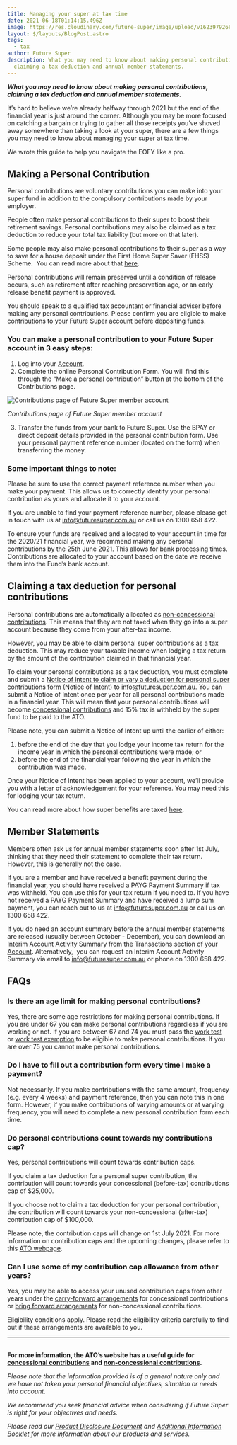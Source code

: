 ```yaml
---
title: Managing your super at tax time
date: 2021-06-18T01:14:15.496Z
image: https://res.cloudinary.com/future-super/image/upload/v1623979268/tax-blog-image.png
layout: $/layouts/BlogPost.astro
tags:
  - tax
author: Future Super
description: What you may need to know about making personal contributions,
  claiming a tax deduction and annual member statements.
---
```


**_What you may need to know about making personal contributions, claiming a tax deduction and annual member statements._**

It’s hard to believe we’re already halfway through 2021 but the end of the financial year is just around the corner. Although you may be more focused on catching a bargain or trying to gather all those receipts you’ve shoved away somewhere than taking a look at your super, there are a few things you may need to know about managing your super at tax time.

We wrote this guide to help you navigate the EOFY like a pro.

## Making a Personal Contribution

Personal contributions are voluntary contributions you can make into your super fund in addition to the compulsory contributions made by your employer.

People often make personal contributions to their super to boost their retirement savings. Personal contributions may also be claimed as a tax deduction to reduce your total tax liability (but more on that later).

Some people may also make personal contributions to their super as a way to save for a house deposit under the First Home Super Saver (FHSS) Scheme.  You can read more about that [here](https://www.futuresuper.com.au/faqs/can-i-access-my-super-under-the-first-home-super-saver-scheme/).

Personal contributions will remain preserved until a condition of release occurs, such as retirement after reaching preservation age, or an early release benefit payment is approved.

You should speak to a qualified tax accountant or financial adviser before making any personal contributions. Please confirm you are eligible to make contributions to your Future Super account before depositing funds.

### You can make a personal contribution to your Future Super account in 3 easy steps:

1. Log into your [Account](https://my.futuresuper.com.au/).
2. Complete the online Personal Contribution Form. You will find this through the “Make a personal contribution” button at the bottom of the Contributions page.

![Contributions page of Future Super member account](https://res.cloudinary.com/future-super/image/upload/v1623979107/tax-screenshot.png)

_Contributions page of Future Super member account_

3. Transfer the funds from your bank to Future Super. Use the BPAY or direct deposit details provided in the personal contribution form. Use your personal payment reference number (located on the form) when transferring the money.

### Some important things to note:

Please be sure to use the correct payment reference number when you make your payment. This allows us to correctly identify your personal contribution as yours and allocate it to your account.

If you are unable to find your payment reference number, please please get in touch with us at [info@futuresuper.com.au](mailto:info@futuresuper.com.au) or call us on 1300 658 422.

To ensure your funds are received and allocated to your account in time for the 2020/21 financial year, we recommend making any personal contributions by the 25th June 2021. This allows for bank processing times. Contributions are allocated to your account based on the date we receive them into the Fund’s bank account.

## Claiming a tax deduction for personal contributions

Personal contributions are automatically allocated as [non-concessional contributions](https://www.futuresuper.com.au/faqs/concessional-and-non-concessional-contributions/). This means that they are not taxed when they go into a super account because they come from your after-tax income.

However, you may be able to claim personal super contributions as a tax deduction. This may reduce your taxable income when lodging a tax return by the amount of the contribution claimed in that financial year.

To claim your personal contributions as a tax deduction, you must complete and submit a [Notice of intent to claim or vary a deduction for personal super contributions form](https://www.ato.gov.au/forms/notice-of-intent-to-claim-or-vary-a-deduction-for-personal-super-contributions/) (Notice of Intent) to [info@futuresuper.com.au](mailto:info@myfuturesuper.com.au). You can submit a Notice of Intent once per year for all personal contributions made in a financial year. This will mean that your personal contributions will become [concessional contributions](https://www.futuresuper.com.au/faqs/concessional-and-non-concessional-contributions/) and 15% tax is withheld by the super fund to be paid to the ATO.

Please note, you can submit a Notice of Intent up until the earlier of either:

1. before the end of the day that you lodge your income tax return for the income year in which the personal contributions were made; or
2. before the end of the financial year following the year in which the contribution was made.

Once your Notice of Intent has been applied to your account, we’ll provide you with a letter of acknowledgement for your reference. You may need this for lodging your tax return.

You can read more about how super benefits are taxed [here](https://www.ato.gov.au/Individuals/Super/In-detail/Withdrawing-and-using-your-super/Withdrawing-your-super-and-paying-tax/?page=4#How_tax_applies_to_your_super).

## Member Statements

Members often ask us for annual member statements soon after 1st July, thinking that they need their statement to complete their tax return. However, this is generally not the case.

If you are a member and have received a benefit payment during the financial year, you should have received a PAYG Payment Summary if tax was withheld. You can use this for your tax return if you need to. If you have not received a PAYG Payment Summary and have received a lump sum payment, you can reach out to us at [info@futuresuper.com.au](mailto:info@futuresuper.com.au) or call us on 1300 658 422.

If you do need an account summary before the annual member statements are released (usually between October - December), you can download an Interim Account Activity Summary from the Transactions section of your [Account](https://my.futuresuper.com.au/). Alternatively,  you can request an Interim Account Activity Summary via email to [info@futuresuper.com.au](mailto:info@futuresuper.com.au) or phone on 1300 658 422.

## FAQs

### Is there an age limit for making personal contributions?

Yes, there are some age restrictions for making personal contributions. If you are under 67 you can make personal contributions regardless if you are working or not. If you are between 67 and 74 you must pass the [work test](https://www.futuresuper.com.au/faqs/what-is-the-work-test/) or [work test exemption](https://futuresuper.groovehq.com/help/what-is-the-work-test-exemption) to be eligible to make personal contributions. If you are over 75 you cannot make personal contributions.

### Do I have to fill out a contribution form every time I make a payment?

Not necessarily. If you make contributions with the same amount, frequency (e.g. every 4 weeks) and payment reference, then you can note this in one form. However, if you make contributions of varying amounts or at varying frequency, you will need to complete a new personal contribution form each time.

### Do personal contributions count towards my contributions cap?

Yes, personal contributions will count towards contribution caps.

If you claim a tax deduction for a personal super contribution, the contribution will count towards your concessional (before-tax) contributions cap of $25,000.

If you choose not to claim a tax deduction for your personal contribution, the contribution will count towards your non-concessional (after-tax) contribution cap of $100,000.

Please note, the contribution caps will change on 1st July 2021. For more information on contribution caps and the upcoming changes, please refer to this [ATO webpage](https://www.ato.gov.au/super/self-managed-super-funds/contributions-and-rollovers/contribution-caps/).

### Can I use some of my contribution cap allowance from other years?

Yes, you may be able to access your unused contribution caps from other years under the [carry-forward arrangements](https://www.ato.gov.au/individuals/super/in-detail/growing-your-super/super-contributions---too-much-can-mean-extra-tax/?page=6) for concessional contributions or [bring forward arrangements](https://www.ato.gov.au/Individuals/Super/In-detail/Growing-your-super/Super-contributions---too-much-can-mean-extra-tax/?anchor=Bringforwardarrangements#Bringforwardarrangements) for non-concessional contributions.

Eligibility conditions apply. Please read the eligibility criteria carefully to find out if these arrangements are available to you.

---

**\
For more information, the ATO’s website has a useful guide for [concessional contributions](https://www.ato.gov.au/Individuals/Super/In-detail/Growing-your-super/Super-contributions---too-much-can-mean-extra-tax/?page=2#Carry_forward_concessional_contributions) and [non-concessional contributions](https://www.ato.gov.au/Individuals/Super/In-detail/Growing-your-super/Super-contributions---too-much-can-mean-extra-tax/?page=8#Non_concessional_contributions_and_contribution_caps).**

_Please note that the information provided is of a general nature only and we have not taken your personal financial objectives, situation or needs into account._

_We recommend you seek financial advice when considering if Future Super is right for your objectives and needs._

_Please read our [Product Disclosure Document](https://www.futuresuper.com.au/pds) and [Additional Information Booklet](https://www.futuresuper.com.au/aib) for more information about our products and services._
